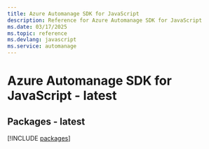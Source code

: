 ```yaml
---
title: Azure Automanage SDK for JavaScript
description: Reference for Azure Automanage SDK for JavaScript
ms.date: 03/17/2025
ms.topic: reference
ms.devlang: javascript
ms.service: automanage
---
```

# Azure Automanage SDK for JavaScript - latest
## Packages - latest
[!INCLUDE [packages](automanage-index.md)]